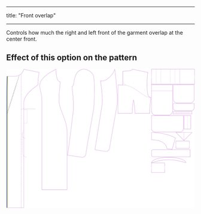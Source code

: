 ***

title: "Front overlap"

***

Controls how much the right and left front of the garment overlap at the center front.

## Effect of this option on the pattern

![This image shows the effect of this option by superimposing several variants that have a different value for this option](carlita_frontoverlap_sample.svg "Effect of this option on the pattern")
